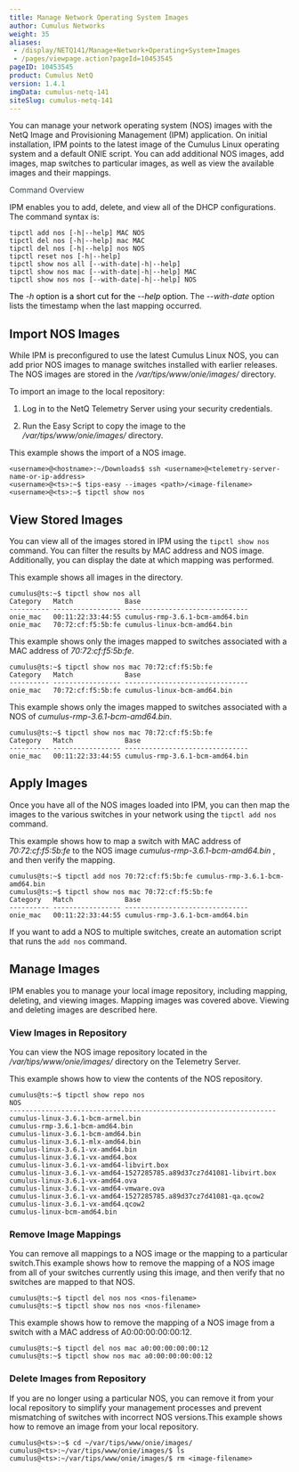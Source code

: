 ```yaml
---
title: Manage Network Operating System Images
author: Cumulus Networks
weight: 35
aliases:
 - /display/NETQ141/Manage+Network+Operating+System+Images
 - /pages/viewpage.action?pageId=10453545
pageID: 10453545
product: Cumulus NetQ
version: 1.4.1
imgData: cumulus-netq-141
siteSlug: cumulus-netq-141
---
```

You can manage your network operating system (NOS) images with the NetQ
Image and Provisioning Management (IPM) application. On initial
installation, IPM points to the latest image of the Cumulus Linux
operating system and a default ONIE script. You can add additional NOS
images, add images, map switches to particular images, as well as view
the available images and their mappings.

<span style="color: #36424a;"> Command Overview </span>

IPM enables you to add, delete, and view all of the DHCP configurations.
The command syntax is:

    tipctl add nos [-h|--help] MAC NOS
    tipctl del nos [-h|--help] mac MAC
    tipctl del nos [-h|--help] nos NOS 
    tipctl reset nos [-h|--help]
    tipctl show nos all [--with-date|-h|--help]
    tipctl show nos mac [--with-date|-h|--help] MAC 
    tipctl show nos nos [--with-date|-h|--help] NOS

<span style="color: #000000;"> The </span> *-h*
<span style="color: #000000;"> option is a short cut for the *--help*
option. </span> The *--with-date* option lists the timestamp when the
last mapping occurred.

## <span>Import NOS Images</span>

While IPM is preconfigured to use the latest Cumulus Linux NOS, you can
add prior NOS images to manage switches installed with earlier releases.
The NOS images are stored in the */var/tips/www/onie/images/* directory.

To import an image to the local repository:

1.  Log in to the NetQ Telemetry Server using your security credentials.

2.  Run the Easy Script to copy the image to the
    */var/tips/www/onie/images/* directory.

This example shows the import of a NOS image.

    <username>@<hostname>:~/Downloads$ ssh <username>@<telemetry-server-name-or-ip-address>
    <username>@<ts>:~$ tips-easy --images <path>/<image-filename>
    <username>@<ts>:~$ tipctl show nos

## <span>View Stored Images</span>

You can view all of the images stored in IPM using the `tipctl show nos`
command. You can filter the results by MAC address and NOS image.
Additionally, you can display the date at which mapping was performed.

This example shows all images in the directory.

    cumulus@ts:~$ tipctl show nos all
    Category   Match             Base
    ---------- ----------------- -------------------------------
    onie_mac   00:11:22:33:44:55 cumulus-rmp-3.6.1-bcm-amd64.bin
    onie_mac   70:72:cf:f5:5b:fe cumulus-linux-bcm-amd64.bin

This example shows only the images mapped to switches associated with a
MAC address of *70:72:cf:f5:5b:fe*.

    cumulus@ts:~$ tipctl show nos mac 70:72:cf:f5:5b:fe
    Category   Match             Base
    ---------- ----------------- -------------------------------
    onie_mac   70:72:cf:f5:5b:fe cumulus-linux-bcm-amd64.bin

This example shows only the images mapped to switches associated with a
NOS of *cumulus-rmp-3.6.1-bcm-amd64.bin*.

    cumulus@ts:~$ tipctl show nos mac 70:72:cf:f5:5b:fe
    Category   Match             Base
    ---------- ----------------- -------------------------------
    onie_mac   00:11:22:33:44:55 cumulus-rmp-3.6.1-bcm-amd64.bin

## <span>Apply Images</span>

Once you have all of the NOS images loaded into IPM, you can then map
the images to the various switches in your network using the `tipctl add
nos` command.

This example shows how to map a switch with MAC address of
*70:72:cf:f5:5b:fe* to the NOS image *cumulus-rmp-3.6.1-bcm-amd64.bin* ,
and then verify the mapping.

    cumulus@ts:~$ tipctl add nos 70:72:cf:f5:5b:fe cumulus-rmp-3.6.1-bcm-amd64.bin
    cumulus@ts:~$ tipctl show nos mac 70:72:cf:f5:5b:fe
    Category   Match             Base
    ---------- ----------------- -------------------------------
    onie_mac   00:11:22:33:44:55 cumulus-rmp-3.6.1-bcm-amd64.bin

If you want to add a NOS to multiple switches, create an automation
script that runs the `add nos` command.

## <span>Manage Images </span>

IPM enables you to manage your local image repository, including
mapping, deleting, and viewing images. Mapping images was covered above.
Viewing and deleting images are described here.

### <span>View Images in Repository</span>

You can view the NOS image repository located in the
*/var/tips/www/onie/images/* directory on the Telemetry Server.

This example shows how to view the contents of the NOS repository.

    cumulus@ts:~$ tipctl show repo nos 
    NOS
    -------------------------------------------------------------------
    cumulus-linux-3.6.1-bcm-armel.bin
    cumulus-rmp-3.6.1-bcm-amd64.bin
    cumulus-linux-3.6.1-bcm-amd64.bin
    cumulus-linux-3.6.1-mlx-amd64.bin
    cumulus-linux-3.6.1-vx-amd64.bin
    cumulus-linux-3.6.1-vx-amd64.box
    cumulus-linux-3.6.1-vx-amd64-libvirt.box
    cumulus-linux-3.6.1-vx-amd64-1527285785.a89d37cz7d41081-libvirt.box
    cumulus-linux-3.6.1-vx-amd64.ova
    cumulus-linux-3.6.1-vx-amd64-vmware.ova
    cumulus-linux-3.6.1-vx-amd64-1527285785.a89d37cz7d41081-qa.qcow2
    cumulus-linux-3.6.1-vx-amd64.qcow2
    cumulus-linux-bcm-amd64.bin

### <span>Remove Image Mappings</span>

You can remove all mappings to a NOS image or the mapping to a
particular switch.This example shows how to remove the mapping of a NOS
image from all of your switches currently using this image, and then
verify that no switches are mapped to that NOS.

    cumulus@ts:~$ tipctl del nos nos <nos-filename>
    cumulus@ts:~$ tipctl show nos nos <nos-filename>

This example shows how to remove the mapping of a NOS image from a
switch with a MAC address of A0:00:00:00:00:12.

    cumulus@ts:~$ tipctl del nos mac a0:00:00:00:00:12
    cumulus@ts:~$ tipctl show nos mac a0:00:00:00:00:12

### <span>Delete Images from Repository</span>

If you are no longer using a particular NOS, you can remove it from your
local repository to simplify your management processes and prevent
mismatching of switches with incorrect NOS versions.This example shows
how to remove an image from your local repository.

    cumulus@<ts>:~$ cd ~/var/tips/www/onie/images/
    cumulus@<ts>:~/var/tips/www/onie/images/$ ls
    cumulus@<ts>:~/var/tips/www/onie/images/$ rm <image-filename> 

<article id="html-search-results" class="ht-content" style="display: none;">

</article>

<footer id="ht-footer">

</footer>
